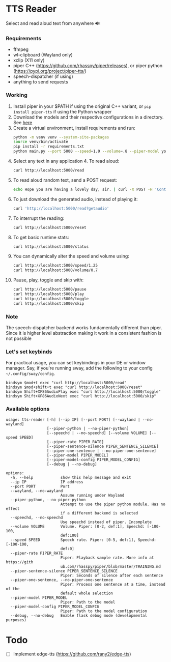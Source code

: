 # TTS Reader

Select and read aloud text from anywhere 🔊

### Requirements

- ffmpeg
- wl-clipboard (Wayland only)
- xclip (X11 only)
- piper C++ (https://github.com/rhasspy/piper/releases), or piper python (https://pypi.org/project/piper-tts/)
- speech-dispatcher (if using)
- anything to send requests

### Working

1. Install piper in your $PATH if using the original C++ variant, or `pip install piper-tts` if using the Python wrapper
2. Download the models and their respective configurations in a directory. See [here](https://github.com/rhasspy/piper/blob/master/VOICES.md)
3. Create a virtual environment, install requirements and run:
   ```bash
   python -m venv venv --system-site-packages
   source venv/bin/activate
   pip install -r requirements.txt
   python main.py --port 5000 --speed=1.0 --volume=.8 --piper-model yourmodel.onnx --piper-model-config yourmodel.onnx.json --wayland
   ```
4. Select any text in any application 4. To read aloud:
   ```bash
   curl http://localhost:5000/read
   ```
5. To read aloud random text, send a POST request:
   ```bash
   echo Hope you are having a lovely day, sir. | curl -X POST -H 'Content-Type: application/octet-stream' --data-binary @- localhost:5000/read
   ```
6. To just download the generated audio, instead of playing it:
   ```bash
   curl 'http://localhost:5000/read?getaudio'
   ```
7. To interrupt the reading:
   ```bash
   curl http://localhost:5000/reset
   ```
8. To get basic runtime stats:
   ```bash
   curl http://localhost:5000/status
   ```
9. You can dynamically alter the speed and volume using:
   ```bash
   curl http://localhost:5000/speed/1.25
   curl http://localhost:5000/volume/0.7
   ```
10. Pause, play, toggle and skip with:
    ```bash
    curl http://localhost:5000/pause
    curl http://localhost:5000/play
    curl http://localhost:5000/toggle
    curl http://localhost:5000/skip
    ```

### Note
The speech-dispatcher backend works fundamentally different than piper. Since it is higher level abstraction making it work in a consistent fashion is not possible

### Let's set keybinds

For practical usage, you can set keybindings in your DE or window manager. Say, if you're running sway, add the following to your config `~/.config/sway/config`.

```shell
bindsym $mod+t exec "curl http://localhost:5000/read"
bindsym $mod+shift+t exec "curl http://localhost:5000/reset"
bindsym Shift+XF86AudioPlay exec "curl http://localhost:5000/toggle"
bindsym Shift+XF86AudioNext exec "curl http://localhost:5000/skip"
```

### Available options

```
usage: tts-reader [-h] [--ip IP] [--port PORT] [--wayland | --no-wayland]
                  [--piper-python | --no-piper-python]
                  [--speechd | --no-speechd] [--volume VOLUME] [--speed SPEED]
                  [--piper-rate PIPER_RATE]
                  [--piper-sentence-silence PIPER_SENTENCE_SILENCE]
                  [--piper-one-sentence | --no-piper-one-sentence]
                  [--piper-model PIPER_MODEL]
                  [--piper-model-config PIPER_MODEL_CONFIG]
                  [--debug | --no-debug]

options:
  -h, --help            show this help message and exit
  --ip IP               IP address
  --port PORT           Port
  --wayland, --no-wayland
                        Assume running under Wayland
  --piper-python, --no-piper-python
                        Attempt to use the piper python module. Has no effect
                        if a different backend is selected
  --speechd, --no-speechd
                        Use speechd instead of piper. Incomplete
  --volume VOLUME       Volume. Piper: [0-2, def:1], Speechd: [-100-100,
                        def:100]
  --speed SPEED         Speech rate. Piper: [0-5, def:1], Speechd: [-100-100,
                        def:0]
  --piper-rate PIPER_RATE
                        Piper: Playback sample rate. More info at https://gith
                        ub.com/rhasspy/piper/blob/master/TRAINING.md
  --piper-sentence-silence PIPER_SENTENCE_SILENCE
                        Piper: Seconds of silence after each sentence
  --piper-one-sentence, --no-piper-one-sentence
                        Piper: Process one sentence at a time, instead of the
                        default whole selection
  --piper-model PIPER_MODEL
                        Piper: Path to the model
  --piper-model-config PIPER_MODEL_CONFIG
                        Piper: Path to the model configuration
  --debug, --no-debug   Enable flask debug mode (developmental purposes)
```

# Todo
- [ ] Implement edge-tts (https://github.com/rany2/edge-tts)
